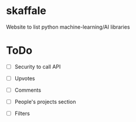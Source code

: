 # skaffale
Website to list python machine-learning/AI libraries

# ToDo
- [ ] Security to call API
- [ ] Upvotes
- [ ] Comments
- [ ] People's projects section
- [ ] Filters

